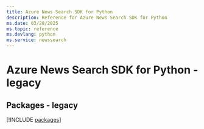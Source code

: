 ```yaml
---
title: Azure News Search SDK for Python
description: Reference for Azure News Search SDK for Python
ms.date: 03/28/2025
ms.topic: reference
ms.devlang: python
ms.service: newssearch
---
```

# Azure News Search SDK for Python - legacy
## Packages - legacy
[!INCLUDE [packages](news-search-index.md)]